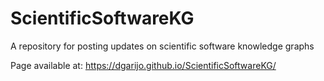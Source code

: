 # ScientificSoftwareKG
A repository for posting updates on scientific software knowledge graphs

Page available at: https://dgarijo.github.io/ScientificSoftwareKG/
